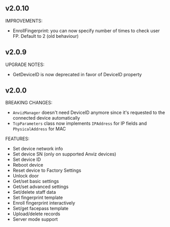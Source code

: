 ## v2.0.10
IMPROVEMENTS:
* EnrollFingerprint: you can now specify number of times to check user FP. Default to 2 (old behaviour)

## v2.0.9
UPGRADE NOTES:
* GetDeviceID is now deprecated in favor of DeviceID property


## v2.0.0
BREAKING CHANGES:

* `AnvizManager` doesn't need DeviceID anymore since it's requested to the connected device automatically
* `TcpParameters` class now implements `IPAddress` for IP fields and `PhysicalAddress` for MAC

FEATURES:

* Set device network info
* Set device SN (only on supported Anviz devices)
* Set device ID
* Reboot device
* Reset device to Factory Settings
* Unlock door
* Get/set basic settings
* Get/set advanced settings
* Set/delete staff data
* Set fingerprint template
* Enroll fingerprint interactively
* Set/get facepass template
* Upload/delete records
* Server mode support
